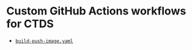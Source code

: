 # Custom GitHub Actions workflows for CTDS

* [`build-push-image.yaml`](./docs/build-push-image.yaml.md)
